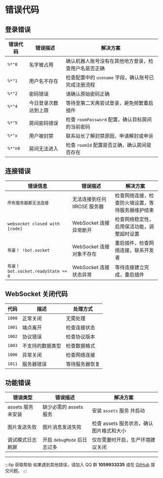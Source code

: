 # 错误代码

## 登录错误

| 错误代码 | 错误描述             | 解决方案                                             |
| -------- | -------------------- | ---------------------------------------------------- |
| `%*"0`   | 名字被占用           | 确认机器人账号没有在其他地方登录，检查用户名是否正确 |
| `%*"1`   | 用户名不存在         | 检查配置中的 `usename` 字段，确认账号已完成注册流程  |
| `%*"2`   | 密码错误             | 请确认原始密码正确                                   |
| `%*"4`   | 今日登录次数达到上限 | 等待至第二天再尝试登录，避免频繁重启插件             |
| `%*"5`   | 房间密码错误         | 检查 `roomPassword` 配置，确认目标房间的当前密码     |
| `%*"x`   | 用户被封禁           | 联系站长了解封禁原因，申请解封或申诉                 |
| `%*"n0`  | 房间无法进入         | 检查 `roomId` 配置是否正确，确认房间是否存在         |

## 连接错误

| 错误信息                            | 错误描述                     | 解决方案                                         |
| ----------------------------------- | ---------------------------- | ------------------------------------------------ |
| `所有服务器都无法连接`              | 无法连接到任何 IIROSE 服务器 | 检查网络连接，检查防火墙设置，等待服务器维护结束 |
| `websocket closed with [code]`      | WebSocket 连接异常断开       | 检查网络稳定性，启用保活功能，调整超时设置       |
| `布豪！ !bot.socket`                | WebSocket 连接对象不存在     | 重启插件，检查网络连接，联系开发者               |
| `布豪！ bot.socket.readyState == 0` | WebSocket 连接状态异常       | 等待连接建立完成，重启插件                       |

## WebSocket 关闭代码

| 代码   | 描述             | 处理方式       |
| ------ | ---------------- | -------------- |
| `1000` | 正常关闭         | 无需处理       |
| `1001` | 端点离开         | 检查连接状态   |
| `1002` | 协议错误         | 检查协议版本   |
| `1003` | 不支持的数据类型 | 检查数据格式   |
| `1006` | 异常关闭         | 检查网络连接   |
| `1011` | 服务器错误       | 等待服务器恢复 |

## 功能错误

| 错误类型          | 错误描述                    | 解决方案                                 |
| ----------------- | --------------------------- | ---------------------------------------- |
| assets 服务未安装 | 缺少必需的 assets 服务      | 安装 `assets` 服务 并启动                |
| 图片发送失败      | 图片消息发送失败            | 检查 assets 服务状态，确认图片格式和大小 |
| 调试模式日志刷屏  | 开启 `debugMode` 后日志过多 | 仅在需要时开启，生产环境建议关闭         |

---

:::tip 获取帮助
如果遇到其他错误，请加入 QQ 群 **1059933235** 或在 [GitHub](https://github.com/BSTluo/koishi-plugin-adapter-iirose/issues) 提交问题。
:::
